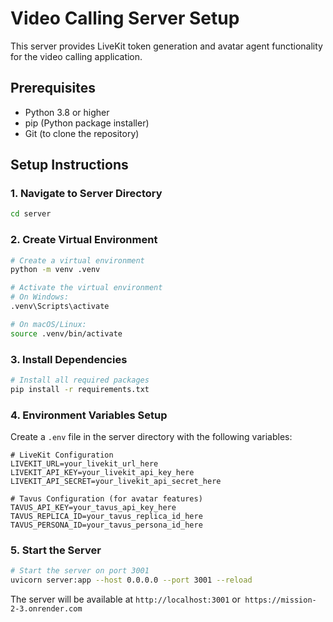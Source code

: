 # Video Calling Server Setup

This server provides LiveKit token generation and avatar agent functionality for the video calling application.

## Prerequisites

- Python 3.8 or higher
- pip (Python package installer)
- Git (to clone the repository)

## Setup Instructions

### 1. Navigate to Server Directory

```bash
cd server
```

### 2. Create Virtual Environment

```bash
# Create a virtual environment
python -m venv .venv

# Activate the virtual environment
# On Windows:
.venv\Scripts\activate

# On macOS/Linux:
source .venv/bin/activate
```

### 3. Install Dependencies

```bash
# Install all required packages
pip install -r requirements.txt
```

### 4. Environment Variables Setup

Create a `.env` file in the server directory with the following variables:

```env
# LiveKit Configuration
LIVEKIT_URL=your_livekit_url_here
LIVEKIT_API_KEY=your_livekit_api_key_here
LIVEKIT_API_SECRET=your_livekit_api_secret_here

# Tavus Configuration (for avatar features)
TAVUS_API_KEY=your_tavus_api_key_here
TAVUS_REPLICA_ID=your_tavus_replica_id_here
TAVUS_PERSONA_ID=your_tavus_persona_id_here
```

### 5. Start the Server

```bash
# Start the server on port 3001
uvicorn server:app --host 0.0.0.0 --port 3001 --reload
```

The server will be available at `http://localhost:3001` or` https://mission-2-3.onrender.com`
